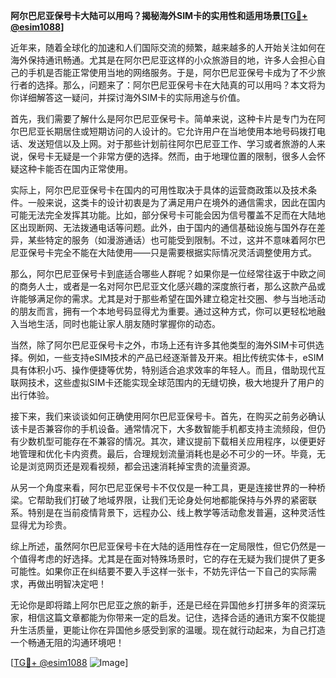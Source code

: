 **阿尔巴尼亚保号卡大陆可以用吗？揭秘海外SIM卡的实用性和适用场景[[TG💪+ @esim1088](https://t.me/s/esim1088)]**

近年来，随着全球化的加速和人们国际交流的频繁，越来越多的人开始关注如何在海外保持通讯畅通。尤其是在阿尔巴尼亚这样的小众旅游目的地，许多人会担心自己的手机是否能正常使用当地的网络服务。于是，阿尔巴尼亚保号卡成为了不少旅行者的选择。那么，问题来了：阿尔巴尼亚保号卡在大陆真的可以用吗？本文将为你详细解答这一疑问，并探讨海外SIM卡的实际用途与价值。

首先，我们需要了解什么是阿尔巴尼亚保号卡。简单来说，这种卡片是专门为在阿尔巴尼亚长期居住或短期访问的人设计的。它允许用户在当地使用本地号码拨打电话、发送短信以及上网。对于那些计划前往阿尔巴尼亚工作、学习或者旅游的人来说，保号卡无疑是一个非常方便的选择。然而，由于地理位置的限制，很多人会怀疑这种卡能否在国内正常使用。

实际上，阿尔巴尼亚保号卡在国内的可用性取决于具体的运营商政策以及技术条件。一般来说，这类卡的设计初衷是为了满足用户在境外的通信需求，因此在国内可能无法完全发挥其功能。比如，部分保号卡可能会因为信号覆盖不足而在大陆地区出现断网、无法拨通电话等问题。此外，由于国内的通信基础设施与国外存在差异，某些特定的服务（如漫游通话）也可能受到限制。不过，这并不意味着阿尔巴尼亚保号卡完全不能在大陆使用——只是需要根据实际情况灵活调整使用方式。

那么，阿尔巴尼亚保号卡到底适合哪些人群呢？如果你是一位经常往返于中欧之间的商务人士，或者是一名对阿尔巴尼亚文化感兴趣的深度旅行者，那么这款产品或许能够满足你的需求。尤其是对于那些希望在国外建立稳定社交圈、参与当地活动的朋友而言，拥有一个本地号码显得尤为重要。通过这种方式，你可以更轻松地融入当地生活，同时也能让家人朋友随时掌握你的动态。

当然，除了阿尔巴尼亚保号卡之外，市场上还有许多其他类型的海外SIM卡可供选择。例如，一些支持eSIM技术的产品已经逐渐普及开来。相比传统实体卡，eSIM具有体积小巧、操作便捷等优势，特别适合追求效率的年轻人。而且，借助现代互联网技术，这些虚拟SIM卡还能实现全球范围内的无缝切换，极大地提升了用户的出行体验。

接下来，我们来谈谈如何正确使用阿尔巴尼亚保号卡。首先，在购买之前务必确认该卡是否兼容你的手机设备。通常情况下，大多数智能手机都支持主流频段，但仍有少数机型可能存在不兼容的情况。其次，建议提前下载相关应用程序，以便更好地管理和优化卡内资费。最后，合理规划流量消耗也是必不可少的一环。毕竟，无论是浏览网页还是观看视频，都会迅速消耗掉宝贵的流量资源。

从另一个角度来看，阿尔巴尼亚保号卡不仅仅是一种工具，更是连接世界的一种桥梁。它帮助我们打破了地域界限，让我们无论身处何地都能保持与外界的紧密联系。特别是在当前疫情背景下，远程办公、线上教学等活动愈发普遍，这种灵活性显得尤为珍贵。

综上所述，虽然阿尔巴尼亚保号卡在大陆的适用性存在一定局限性，但它仍然是一个值得考虑的好选择。尤其是在面对特殊场景时，它的存在无疑为我们提供了更多可能性。如果你正在纠结要不要入手这样一张卡，不妨先评估一下自己的实际需求，再做出明智决定吧！

无论你是即将踏上阿尔巴尼亚之旅的新手，还是已经在异国他乡打拼多年的资深玩家，相信这篇文章都能为你带来一定的启发。记住，选择合适的通讯方案不仅能提升生活质量，更能让你在异国他乡感受到家的温暖。现在就行动起来，为自己打造一个畅通无阻的沟通环境吧！

[[TG💪+ @esim1088](https://t.me/s/esim1088) ![Image](https://i.postimg.cc/4NQfJmqS/Snipaste-2025-05-13-00-14-12.png)]